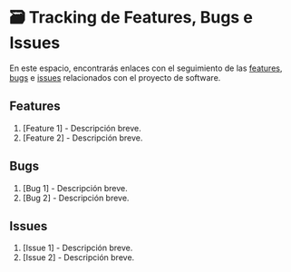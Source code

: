 # 🗃️ Tracking de Features, Bugs e Issues
En este espacio, encontrarás enlaces con el seguimiento de las [features](#features), [bugs](#bugs) e [issues](#issues) relacionados con el proyecto de software.

## Features
1. [Feature 1] - Descripción breve.
2. [Feature 2] - Descripción breve.

## Bugs
1. [Bug 1] - Descripción breve.
2. [Bug 2] - Descripción breve.

## Issues
1. [Issue 1] - Descripción breve.
2. [Issue 2] - Descripción breve.
